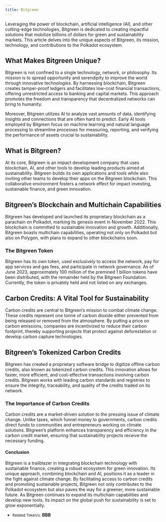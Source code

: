 ```yaml
---
title: Bitgreen
---
```


Leveraging the power of blockchain, artificial intelligence (AI), and other cutting-edge technologies, Bitgreen is dedicated to creating impactful solutions that mobilize billions of dollars for green and sustainability markets. This article delves into the unique aspects of Bitgreen, its mission, technology, and contributions to the Polkadot ecosystem.

## What Makes Bitgreen Unique?
Bitgreen is not confined to a single technology, network, or philosophy. Its mission is to spread opportunity and serendipity to improve the world through innovative technologies. By harnessing blockchain, Bitgreen creates tamper-proof ledgers and facilitates low-cost financial transactions, offering unrestricted access to banking and capital markets. This approach promotes the freedom and transparency that decentralized networks can bring to humanity.

Moreover, Bitgreen utilizes AI to analyze vast amounts of data, identifying insights and connections that are often hard to predict. Early AI tools employed by Bitgreen focus on machine learning and natural language processing to streamline processes for measuring, reporting, and verifying the performance of assets crucial to sustainability.

## What is Bitgreen?
At its core, Bitgreen is an impact development company that uses blockchain, AI, and other tools to develop leading products aimed at sustainability. Bitgreen builds its own applications and tools while also inviting other teams to develop their apps on the Bitgreen blockchain. This collaborative environment fosters a network effect for impact investing, sustainable finance, and green innovation.

## Bitgreen’s Blockchain and Multichain Capabilities
Bitgreen has developed and launched its proprietary blockchain as a parachain on Polkadot, marking its genesis event in November 2022. This blockchain is committed to sustainable innovation and growth. Additionally, Bitgreen boasts multichain capabilities, operating not only on Polkadot but also on Polygon, with plans to expand to other blockchains soon.

### The Bitgreen Token
Bitgreen has its own token, used exclusively to access the network, pay for app services and gas fees, and participate in network governance. As of June 2023, approximately 100 million of the premined 1 billion tokens have been distributed, with the remainder held by the Bitgreen Foundation. Currently, the token is privately held and not listed on any exchanges.

## Carbon Credits: A Vital Tool for Sustainability
Carbon credits are central to Bitgreen’s mission to combat climate change. These credits represent one tonne of carbon dioxide either prevented from being released or removed from the atmosphere. By putting a price on carbon emissions, companies are incentivized to reduce their carbon footprint, thereby supporting projects that protect against deforestation or develop carbon capture technologies.

## Bitgreen’s Tokenized Carbon Credits
Bitgreen has created a proprietary software bridge to digitize offline carbon credits, also known as tokenized carbon credits. This innovation allows for faster, more efficient, and cost-effective transactions involving carbon credits. Bitgreen works with leading carbon standards and registries to ensure the integrity, traceability, and quality of the credits traded on its network.

### The Importance of Carbon Credits
Carbon credits are a market-driven solution to the pressing issue of climate change. Unlike taxes, which funnel money to governments, carbon credits direct funds to communities and entrepreneurs working on climate solutions. Bitgreen’s platform enhances transparency and efficiency in the carbon credit market, ensuring that sustainability projects receive the necessary funding.

#### Conclusion
Bitgreen is a trailblazer in integrating blockchain technology with sustainable finance, creating a robust ecosystem for green innovation. Its unique approach, combining blockchain and AI, positions it as a leader in the fight against climate change. By facilitating access to carbon credits and promoting sustainable projects, Bitgreen not only contributes to the Polkadot ecosystem but also paves the way for a greener, more sustainable future. As Bitgreen continues to expand its multichain capabilities and develop new tools, its impact on the global push for sustainability is set to grow exponentially.

- <small>Related Token/s:</small> **BBB**
